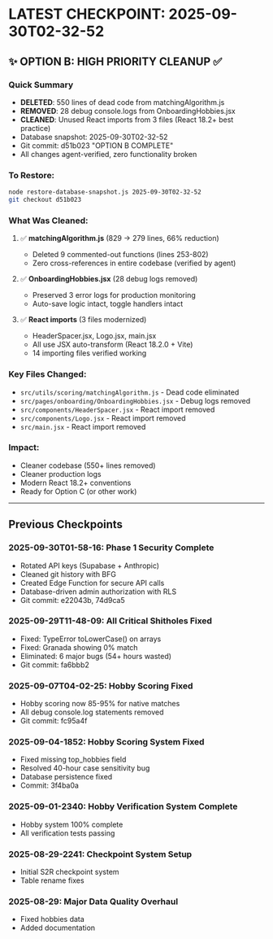 # LATEST CHECKPOINT: 2025-09-30T02-32-52

## ✨ OPTION B: HIGH PRIORITY CLEANUP ✅

### Quick Summary
- **DELETED**: 550 lines of dead code from matchingAlgorithm.js
- **REMOVED**: 28 debug console.logs from OnboardingHobbies.jsx
- **CLEANED**: Unused React imports from 3 files (React 18.2+ best practice)
- Database snapshot: 2025-09-30T02-32-52
- Git commit: d51b023 "OPTION B COMPLETE"
- All changes agent-verified, zero functionality broken

### To Restore:
```bash
node restore-database-snapshot.js 2025-09-30T02-32-52
git checkout d51b023
```

### What Was Cleaned:
1. ✅ **matchingAlgorithm.js** (829 → 279 lines, 66% reduction)
   - Deleted 9 commented-out functions (lines 253-802)
   - Zero cross-references in entire codebase (verified by agent)

2. ✅ **OnboardingHobbies.jsx** (28 debug logs removed)
   - Preserved 3 error logs for production monitoring
   - Auto-save logic intact, toggle handlers intact

3. ✅ **React imports** (3 files modernized)
   - HeaderSpacer.jsx, Logo.jsx, main.jsx
   - All use JSX auto-transform (React 18.2.0 + Vite)
   - 14 importing files verified working

### Key Files Changed:
- `src/utils/scoring/matchingAlgorithm.js` - Dead code eliminated
- `src/pages/onboarding/OnboardingHobbies.jsx` - Debug logs removed
- `src/components/HeaderSpacer.jsx` - React import removed
- `src/components/Logo.jsx` - React import removed
- `src/main.jsx` - React import removed

### Impact:
- Cleaner codebase (550+ lines removed)
- Cleaner production logs
- Modern React 18.2+ conventions
- Ready for Option C (or other work)

---

## Previous Checkpoints

### 2025-09-30T01-58-16: Phase 1 Security Complete
- Rotated API keys (Supabase + Anthropic)
- Cleaned git history with BFG
- Created Edge Function for secure API calls
- Database-driven admin authorization with RLS
- Git commit: e22043b, 74d9ca5

### 2025-09-29T11-48-09: All Critical Shitholes Fixed
- Fixed: TypeError toLowerCase() on arrays
- Fixed: Granada showing 0% match
- Eliminated: 6 major bugs (54+ hours wasted)
- Git commit: fa6bbb2

### 2025-09-07T04-02-25: Hobby Scoring Fixed
- Hobby scoring now 85-95% for native matches
- All debug console.log statements removed
- Git commit: fc95a4f

### 2025-09-04-1852: Hobby Scoring System Fixed
- Fixed missing top_hobbies field
- Resolved 40-hour case sensitivity bug
- Database persistence fixed
- Commit: 3f4ba0a

### 2025-09-01-2340: Hobby Verification System Complete
- Hobby system 100% complete
- All verification tests passing

### 2025-08-29-2241: Checkpoint System Setup
- Initial S2R checkpoint system
- Table rename fixes

### 2025-08-29: Major Data Quality Overhaul
- Fixed hobbies data
- Added documentation